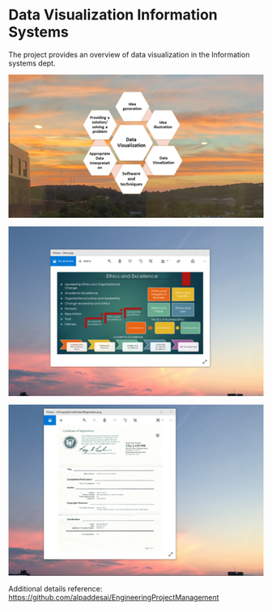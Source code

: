 # Data Visualization Information Systems

The project provides an overview of data visualization in the Information systems dept.

![image](DataVisualization.jpg)

![image](EthicsandExcellence.png)

![image](USCopyrightCertificate.png)

Additional details reference: https://github.com/alpaddesai/EngineeringProjectManagement
